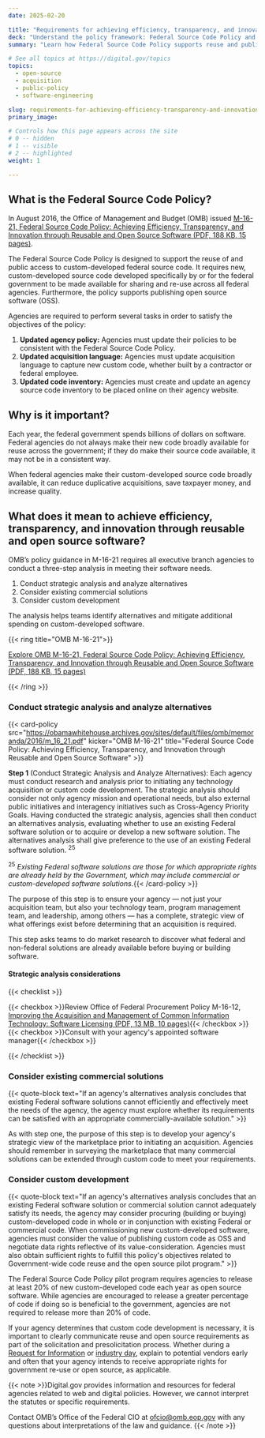```yaml
---
date: 2025-02-20

title: "Requirements for achieving efficiency, transparency, and innovation through reusable and open source software"
deck: "Understand the policy framework: Federal Source Code Policy and OMB M-16–21"
summary: "Learn how Federal Source Code Policy supports reuse and public access to custom-developed federal source code."

# See all topics at https://digital.gov/topics
topics:
  - open-source
  - acquisition
  - public-policy
  - software-engineering

slug: requirements-for-achieving-efficiency-transparency-and-innovation-through-reusable-and-open-source-software
primary_image: 

# Controls how this page appears across the site
# 0 -- hidden
# 1 -- visible
# 2 -- highlighted
weight: 1

---
```


## What is the Federal Source Code Policy?

In August 2016, the Office of Management and Budget (OMB) issued [M-16-21, Federal Source Code Policy: Achieving Efficiency, Transparency, and Innovation through Reusable and Open Source Software (PDF, 188 KB, 15 pages)](https://obamawhitehouse.archives.gov/sites/default/files/omb/memoranda/2016/m_16_21.pdf). 

The Federal Source Code Policy is designed to support the reuse of and public access to custom-developed federal source code. It requires new, custom-developed source code developed specifically by or for the federal government to be made available for sharing and re-use across all federal agencies. Furthermore, the policy supports publishing open source software (OSS).

Agencies are required to perform several tasks in order to satisfy the objectives of the policy: 

1. **Updated agency policy:** Agencies must update their policies to be consistent with the Federal Source Code Policy.
2. **Updated acquisition language:** Agencies must update acquisition language to capture new custom code, whether built by a contractor or federal employee.
3. **Updated code inventory:** Agencies must create and update an agency source code inventory to be placed online on their agency website.

## Why is it important?

Each year, the federal government spends billions of dollars on software. Federal agencies do not always make their new code broadly available for reuse across the government; if they do make their source code available, it may not be in a consistent way.

When federal agencies make their custom-developed source code broadly available, it can reduce duplicative acquisitions, save taxpayer money, and increase quality.

## What does it mean to achieve efficiency, transparency, and innovation through reusable and open source software?

OMB’s policy guidance in M-16-21 requires all executive branch agencies to conduct a three-step analysis in meeting their software needs. 

1. Conduct strategic analysis and analyze alternatives
2. Consider existing commercial solutions
3. Consider custom development

The analysis helps teams identify alternatives and mitigate additional spending on custom-developed software.

{{< ring title="OMB M-16-21">}}

[Explore OMB M-16-21, Federal Source Code Policy: Achieving Efficiency, Transparency, and Innovation through Reusable and Open Source Software (PDF, 188 KB, 15 pages)](https://obamawhitehouse.archives.gov/sites/default/files/omb/memoranda/2016/m_16_21.pdf)

{{< /ring >}}

### Conduct strategic analysis and analyze alternatives



{{< card-policy src="https://obamawhitehouse.archives.gov/sites/default/files/omb/memoranda/2016/m_16_21.pdf" kicker="OMB M-16-21" title="Federal Source Code Policy: Achieving Efficiency, Transparency, and Innovation through Reusable and Open Source Software" >}}

**Step 1** (Conduct Strategic Analysis and Analyze Alternatives): Each agency must conduct research and analysis prior to initiating any technology acquisition or custom code development. The strategic analysis should consider not only agency mission and operational needs, but also external public initiatives and interagency initiatives such as Cross-Agency Priority Goals. Having conducted the strategic analysis, agencies shall then conduct an alternatives analysis, evaluating whether to use an existing Federal software solution or to acquire or develop a new software solution. The alternatives analysis shall give preference to the use of an existing Federal software solution. <sup>25</sup>

<sup>25</sup> _Existing Federal software solutions are those for which appropriate rights are already held by the Government, which may include commercial or custom-developed software solutions._{{< /card-policy >}}



The purpose of this step is to ensure your agency — not just your acquisition team, but also your technology team, program management team, and leadership, among others — has a complete, strategic view of what offerings exist before determining that an acquisition is required.

This step asks teams to do market research to discover what federal and non-federal solutions are already available before buying or building software.

#### Strategic analysis considerations

{{< checklist >}}

{{< checkbox >}}Review Office of Federal Procurement Policy M-16-12, [Improving the Acquisition and Management of Common Information Technology: Software Licensing (PDF, 13 MB, 10 pages)](https://obamawhitehouse.archives.gov/sites/default/files/omb/memoranda/2016/m-16-12_1.pdf){{< /checkbox >}}
{{< checkbox >}}Consult with your agency's appointed software manager{{< /checkbox >}}

{{< /checklist >}}

### Consider existing commercial solutions

{{< quote-block text="If an agency's alternatives analysis concludes that existing Federal software solutions cannot efficiently and effectively meet the needs of the agency, the agency must explore whether its requirements can be satisfied with an appropriate commercially-available solution." >}}

As with step one, the purpose of this step is to develop your agency's strategic view of the marketplace prior to initiating an acquisition. Agencies should remember in surveying the marketplace that many commercial solutions can be extended through custom code to meet your requirements.

### Consider custom development

{{< quote-block text="If an agency's alternatives analysis concludes that an existing Federal software solution or commercial solution cannot adequately satisfy its needs, the agency may consider procuring (building or buying) custom-developed code in whole or in conjunction with existing Federal or commercial code. When commissioning new custom-developed software, agencies must consider the value of publishing custom code as OSS and negotiate data rights reflective of its value-consideration. Agencies must also obtain sufficient rights to fulfill this policy's objectives related to Government-wide code reuse and the open source pilot program." >}}

The Federal Source Code Policy pilot program requires agencies to release at least 20% of new custom-developed code each year as open source software. While agencies are encouraged to release a greater percentage of code if doing so is beneficial to the government, agencies are not required to release more than 20% of code.

If your agency determines that custom code development is necessary, it is important to clearly communicate reuse and open source requirements as part of the solicitation and presolicitation process. Whether during a [Request for Information](https://www.gsa.gov/small-business/small-business-resources/training-resources/rfp-rfi-and-rfq-understanding-the-difference) or [industry day](https://www.fai.gov/media-library/item/lifting-curtain-industry-day-conferences), explain to potential vendors early and often that your agency intends to receive appropriate rights for government re-use or open source, as applicable.

{{< note >}}Digital.gov provides information and resources for federal agencies related to web and digital policies. However, we cannot interpret the statutes or specific requirements.

Contact OMB’s Office of the Federal CIO at [ofcio@omb.eop.gov](mailto:ofcio@omb.eop.gov) with any questions about interpretations of the law and guidance.
{{< /note >}}
